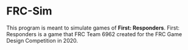 # FRC-Sim

This program is meant to simulate games of **First: Responders**. First: Responders is a game that FRC Team 6962 created for the FRC Game Design Competition in 2020.

